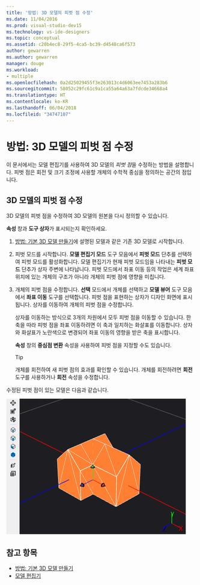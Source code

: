 ```yaml
---
title: '방법: 3D 모델의 피벗 점 수정'
ms.date: 11/04/2016
ms.prod: visual-studio-dev15
ms.technology: vs-ide-designers
ms.topic: conceptual
ms.assetid: c20b4ec8-29f5-4ca5-bc39-d4548ca6f573
author: gewarren
ms.author: gewarren
manager: douge
ms.workload:
- multiple
ms.openlocfilehash: 0a2d25029455f3e263013c4d6063ee7453a283b6
ms.sourcegitcommit: 58052c29fc61c9a1ca55a64a63a7fdcde34668a4
ms.translationtype: HT
ms.contentlocale: ko-KR
ms.lasthandoff: 06/04/2018
ms.locfileid: "34747107"
---
```

# <a name="how-to-modify-the-pivot-point-of-a-3d-model"></a>방법: 3D 모델의 피벗 점 수정

이 문서에서는 모델 편집기를 사용하여 3D 모델의 *피벗 점*을 수정하는 방법을 설명합니다. 피벗 점은 회전 및 크기 조정에 사용할 개체의 수학적 중심을 정의하는 공간의 점입니다.

## <a name="modify-the-pivot-point-of-a-3d-model"></a>3D 모델의 피벗 점 수정

3D 모델의 피벗 점을 수정하여 3D 모델의 원본을 다시 정의할 수 있습니다.

**속성** 창과 **도구 상자**가 표시되는지 확인하세요.

1.  [방법: 기본 3D 모델 만들기](../designers/how-to-create-a-basic-3-d-model.md)에 설명된 모델과 같은 기존 3D 모델로 시작합니다.

2.  피벗 모드를 시작합니다. **모델 편집기 모드** 도구 모음에서 **피벗 모드** 단추를 선택하여 피벗 모드를 활성화합니다. 모델 편집기가 현재 피벗 모드임을 나타내는 **피벗 모드** 단추가 상자 주변에 나타납니다. 피벗 모드에서 좌표 이동 등의 작업은 세계 좌표 위치에 있는 개체의 구조가 아니라 개체의 피벗 점에 영향을 미칩니다.

3.  개체의 피벗 점을 수정합니다. **선택** 모드에서 개체를 선택하고 **모델 뷰어** 도구 모음에서 **좌표 이동** 도구를 선택합니다. 피벗 점을 표현하는 상자가 디자인 화면에 표시됩니다. 상자를 이동하여 개체의 피벗 점을 수정합니다.

     상자를 이동하는 방식으로 3개의 차원에서 모두 피벗 점을 이동할 수 있습니다. 한 축을 따라 피벗 점을 좌표 이동하려면 이 축과 일치하는 화살표를 이동합니다. 상자와 화살표가 노란색으로 변경되어 좌표 이동의 영향을 받은 축을 표시합니다.

     **속성** 창의 **중심점 변환** 속성을 사용하여 피벗 점을 지정할 수도 있습니다.

    > [!TIP]
    > 개체를 회전하여 새 피벗 점의 효과를 확인할 수 있습니다. 개체를 회전하려면 **회전** 도구를 사용하거나 **회전** 속성을 수정합니다.

수정된 피벗 점이 있는 모델은 다음과 같습니다.

![수정된 피벗 점이 있는 집 모델](../designers/media/digit-modified-model.png)

## <a name="see-also"></a>참고 항목

- [방법: 기본 3D 모델 만들기](../designers/how-to-create-a-basic-3-d-model.md)
- [모델 편집기](../designers/model-editor.md)